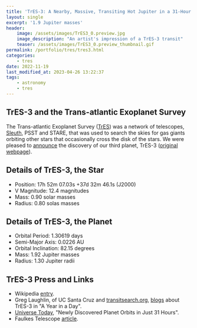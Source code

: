 ```yaml
---
title: 'TrES-3: A Nearby, Massive, Transiting Hot Jupiter in a 31-Hour Orbit'
layout: single
excerpt: '1.9 Jupiter masses'
header:
    image: /assets/images/TrES3_0.preview.jpg
    image_description: "An artist's impression of a TrES-3 transit"
    teaser: /assets/images/TrES3_0.preview_thumbnail.gif
permalink: /portfolio/tres/tres3.html
categories:
    - tres
date: 2022-11-19
last_modified_at: 2023-04-26 13:22:37
tags:
    - astronomy
    - tres
---
```


## TrES-3 and the Trans-atlantic Exoplanet Survey

The Trans-atlantic Exoplanet Survey ([TrES](https://proinsias.github.io/portfolio/tres.html))
was a network of telescopes, [Sleuth](https://proinsias.github.io/portfolio/tres/sleuth.html),
PSST and STARE, that was used to search the skies for gas giants orbiting other stars
that occasionally cross the disk of the stars.
We were pleased to [announce](https://www.doi.org/10.1086/519793) the discovery of our third planet, TrES-3
([original webpage](https://web.archive.org/web/20080623114321/http://solas.dnsalias.org:8080/~ftod/tres/tres3.html)).

## Details of TrES-3, the Star

-   Position: 17h 52m 07.03s +37d 32m 46.1s (J2000)
-   V Magnitude: 12.4 magnitudes
-   Mass: 0.90 solar masses
-   Radius: 0.80 solas masses

## Details of TrES-3, the Planet

-   Orbital Period: 1.30619 days
-   Semi-Major Axis: 0.0226 AU
-   Orbital Inclination: 82.15 degrees
-   Mass: 1.92 Jupiter masses
-   Radius: 1.30 Jupiter radii

## TrES-3 Press and Links

-   Wikipedia [entry](https://en.wikipedia.org/wiki/GSC_03089-00929).
-   Greg Laughlin, of UC Santa Cruz and [transitsearch.org](https://transitsearch.org),
    [blogs](https://oklo.org/2007/05/16/a-year-in-a-day/) about TrES-3 in "A Year in a Day".
-   [Universe Today](https://www.universetoday.com/1632/newly-discovered-planet-orbits-in-just-31-hours/),
    "Newly Discovered Planet Orbits in Just 31 Hours".
-   Faulkes Telescope [article](https://web.archive.org/web/20151017042856/http://www.faulkes-telescope.com/news/1596).
